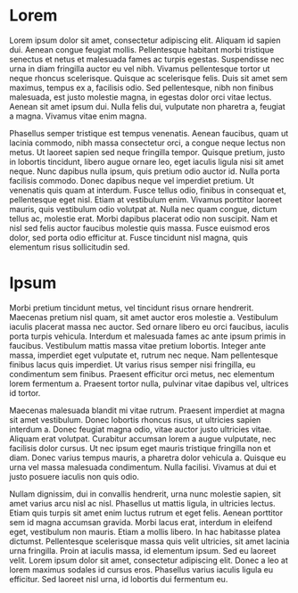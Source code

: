 # Lorem

Lorem ipsum dolor sit amet, consectetur adipiscing elit. Aliquam id sapien dui. Aenean congue feugiat mollis. Pellentesque habitant morbi tristique senectus et netus et malesuada fames ac turpis egestas. Suspendisse nec urna in diam fringilla auctor eu vel nibh. Vivamus pellentesque tortor ut neque rhoncus scelerisque. Quisque ac scelerisque felis. Duis sit amet sem maximus, tempus ex a, facilisis odio. Sed pellentesque, nibh non finibus malesuada, est justo molestie magna, in egestas dolor orci vitae lectus. Aenean sit amet ipsum dui. Nulla felis dui, vulputate non pharetra a, feugiat a magna. Vivamus vitae enim magna.

Phasellus semper tristique est tempus venenatis. Aenean faucibus, quam ut lacinia commodo, nibh massa consectetur orci, a congue neque lectus non metus. Ut laoreet sapien sed neque fringilla tempor. Quisque pretium, justo in lobortis tincidunt, libero augue ornare leo, eget iaculis ligula nisi sit amet neque. Nunc dapibus nulla ipsum, quis pretium odio auctor id. Nulla porta facilisis commodo. Donec dapibus neque vel imperdiet pretium. Ut venenatis quis quam at interdum. Fusce tellus odio, finibus in consequat et, pellentesque eget nisl. Etiam at vestibulum enim. Vivamus porttitor laoreet mauris, quis vestibulum odio volutpat at. Nulla nec quam congue, dictum tellus ac, molestie erat. Morbi dapibus placerat odio non suscipit. Nam et nisl sed felis auctor faucibus molestie quis massa. Fusce euismod eros dolor, sed porta odio efficitur at. Fusce tincidunt nisl magna, quis elementum risus sollicitudin sed.

# Ipsum

Morbi pretium tincidunt metus, vel tincidunt risus ornare hendrerit. Maecenas pretium nisl quam, sit amet auctor eros molestie a. Vestibulum iaculis placerat massa nec auctor. Sed ornare libero eu orci faucibus, iaculis porta turpis vehicula. Interdum et malesuada fames ac ante ipsum primis in faucibus. Vestibulum mattis massa vitae pretium lobortis. Integer ante massa, imperdiet eget vulputate et, rutrum nec neque. Nam pellentesque finibus lacus quis imperdiet. Ut varius risus semper nisi fringilla, eu condimentum sem finibus. Praesent efficitur orci metus, nec elementum lorem fermentum a. Praesent tortor nulla, pulvinar vitae dapibus vel, ultrices id tortor.

Maecenas malesuada blandit mi vitae rutrum. Praesent imperdiet at magna sit amet vestibulum. Donec lobortis rhoncus risus, ut ultricies sapien interdum a. Donec feugiat magna odio, vitae auctor justo ultricies vitae. Aliquam erat volutpat. Curabitur accumsan lorem a augue vulputate, nec facilisis dolor cursus. Ut nec ipsum eget mauris tristique fringilla non et diam. Donec varius tempus mauris, a pharetra dolor vehicula a. Quisque eu urna vel massa malesuada condimentum. Nulla facilisi. Vivamus at dui et justo posuere iaculis non quis odio.

Nullam dignissim, dui in convallis hendrerit, urna nunc molestie sapien, sit amet varius arcu nisl ac nisl. Phasellus ut mattis ligula, in ultricies lectus. Etiam quis turpis sit amet enim luctus rutrum et eget felis. Aenean porttitor sem id magna accumsan gravida. Morbi lacus erat, interdum in eleifend eget, vestibulum non mauris. Etiam a mollis libero. In hac habitasse platea dictumst. Pellentesque scelerisque massa quis velit ultricies, sit amet lacinia urna fringilla. Proin at iaculis massa, id elementum ipsum. Sed eu laoreet velit. Lorem ipsum dolor sit amet, consectetur adipiscing elit. Donec a leo at lorem maximus sodales id cursus eros. Phasellus varius iaculis ligula eu efficitur. Sed laoreet nisl urna, id lobortis dui fermentum eu.